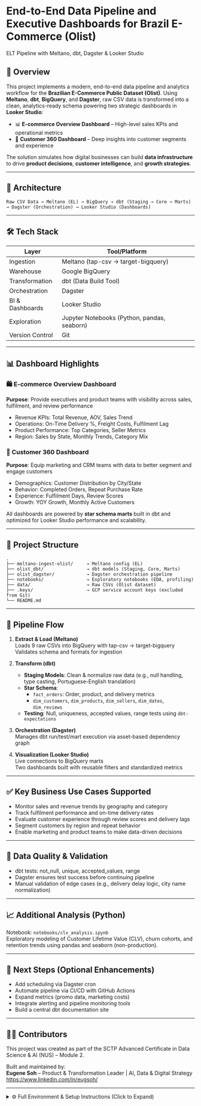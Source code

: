 # End-to-End Data Pipeline and Executive Dashboards for Brazil E-Commerce (Olist)

ELT Pipeline with Meltano, dbt, Dagster & Looker Studio

## 🚀 Overview

This project implements a modern, end-to-end data pipeline and analytics workflow for the **Brazilian E-Commerce Public Dataset (Olist)**. Using **Meltano**, **dbt**, **BigQuery**, and **Dagster**, raw CSV data is transformed into a clean, analytics-ready schema powering two strategic dashboards in **Looker Studio**:

- 📊 **E-commerce Overview Dashboard** – High-level sales KPIs and operational metrics  
- 👤 **Customer 360 Dashboard** – Deep insights into customer segments and experience

The solution simulates how digital businesses can build **data infrastructure** to drive **product decisions**, **customer intelligence**, and **growth strategies**.

---

## 🧱 Architecture

```
Raw CSV Data → Meltano (EL) → BigQuery → dbt (Staging → Core → Marts) → Dagster (Orchestration) → Looker Studio (Dashboards)
```

---

## 🛠️ Tech Stack

| Layer        | Tool/Platform            |
|--------------|--------------------------|
| Ingestion    | Meltano (tap-csv → target-bigquery)  
| Warehouse    | Google BigQuery  
| Transformation | dbt (Data Build Tool)  
| Orchestration | Dagster  
| BI & Dashboards | Looker Studio  
| Exploration  | Jupyter Notebooks (Python, pandas, seaborn)  
| Version Control | Git  

---

## 📊 Dashboard Highlights

### 🛍️ E-commerce Overview Dashboard

**Purpose**: Provide executives and product teams with visibility across sales, fulfilment, and review performance

- Revenue KPIs: Total Revenue, AOV, Sales Trend
- Operations: On-Time Delivery %, Freight Costs, Fulfilment Lag
- Product Performance: Top Categories, Seller Metrics
- Region: Sales by State, Monthly Trends, Category Mix

### 👤 Customer 360 Dashboard

**Purpose**: Equip marketing and CRM teams with data to better segment and engage customers

- Demographics: Customer Distribution by City/State
- Behavior: Completed Orders, Repeat Purchase Rate
- Experience: Fulfilment Days, Review Scores
- Growth: YOY Growth, Monthly Active Customers

All dashboards are powered by **star schema marts** built in dbt and optimized for Looker Studio performance and scalability.

---

## 📂 Project Structure

```
.
├── meltano-ingest-olist/     → Meltano config (EL)
├── olist_dbt/                → dbt models (Staging, Core, Marts)
├── olist_dagster/            → Dagster orchestration pipeline
├── notebooks/                → Exploratory notebooks (EDA, profiling)
├── data/                     → Raw CSVs (Olist dataset)
├── .keys/                    → GCP service account keys (excluded from Git)
└── README.md
```

---

## 🔄 Pipeline Flow

1. **Extract & Load (Meltano)**  
   Loads 9 raw CSVs into BigQuery with tap-csv → target-bigquery  
   Validates schema and formats for ingestion

2. **Transform (dbt)**  
   - **Staging Models**: Clean & normalize raw data (e.g., null handling, type casting, Portuguese-English translation)
   - **Star Schema**:  
     - `fact_orders`: Order, product, and delivery metrics  
     - `dim_customers`, `dim_products`, `dim_sellers`, `dim_dates`, `dim_reviews`  
   - **Testing**: Null, uniqueness, accepted values, range tests using `dbt-expectations`

3. **Orchestration (Dagster)**  
   Manages dbt run/test/mart execution via asset-based dependency graph

4. **Visualization (Looker Studio)**  
   Live connections to BigQuery marts  
   Two dashboards built with reusable filters and standardized metrics

---

## ✅ Key Business Use Cases Supported

- Monitor sales and revenue trends by geography and category  
- Track fulfilment performance and on-time delivery rates  
- Evaluate customer experience through review scores and delivery lags  
- Segment customers by region and repeat behavior  
- Enable marketing and product teams to make data-driven decisions

---

## 🧪 Data Quality & Validation

- dbt tests: not_null, unique, accepted_values, range  
- Dagster ensures test success before continuing pipeline  
- Manual validation of edge cases (e.g., delivery delay logic, city name normalization)

---

## 📈 Additional Analysis (Python)

Notebook: `notebooks/clv_analysis.ipynb`  
Exploratory modeling of Customer Lifetime Value (CLV), churn cohorts, and retention trends using pandas and seaborn (non-production).

---

## 🔧 Next Steps (Optional Enhancements)

- Add scheduling via Dagster cron
- Automate pipeline via CI/CD with GitHub Actions
- Expand metrics (promo data, marketing costs)
- Integrate alerting and pipeline monitoring tools
- Build a central dbt documentation site

---

## 👨‍💻 Contributors

This project was created as part of the SCTP Advanced Certificate in Data Science & AI (NUS) – Module 2.

Built and maintained by:  
**Eugene Soh** – Product & Transformation Leader | AI, Data & Digital Strategy  
https://www.linkedin.com/in/eugsoh/

---

<details>
  <summary>⚙️ Full Environment & Setup Instructions (Click to Expand)</summary>

## 🔧 Setup Instructions

### 1. Environment Setup

1. **Create and activate conda environment:**
   ```bash
   conda env update -f environment.yml
   conda activate elt
   ```

2. **Install Python dependencies:**
   ```bash
   pip install -r requirements.txt
   ```

3. **Setup Google Cloud Platform:**
   - Create a GCP project
   - Enable BigQuery API
   - Create a service account with BigQuery permissions
   - Download service account key and place in `.keys/gcp-key.json`
   - Authenticate with gcloud CLI:
     ```bash
     gcloud auth application-default login
     ```

---

### 2. Data Ingestion Setup (Meltano)

1. **Navigate to Meltano directory:**
   ```bash
   cd meltano-ingestion
   ```

2. **Run data ingestion:**
   ```bash
   meltano run tap-csv target-bigquery
   ```

---

### 3. Data Transformation Setup (dbt)

1. **Navigate to dbt project:**
   ```bash
   cd dbt_project
   ```

2. **Install dbt dependencies:**
   ```bash
   dbt deps
   ```

3. **Run dbt transformations:**
   ```bash
   # Run staging models
   dbt run --select path:models/staging/

   # Run data quality tests
   dbt test --select path:models/staging/

   # Run marts models
   dbt run --select path:models/marts/
   ```

---

### 4. Orchestration Setup (Dagster)

1. **Navigate to Dagster orchestration:**
   ```bash
   cd dagster_orchestration/orchestration_pipeline
   ```

2. **Install Dagster dependencies:**
   ```bash
   pip install -e ["dev"]
   ```

3. **Start Dagster UI:**
   ```bash
   dagster dev
   ```

4. **Access Dagster UI** at `http://localhost:3000`

---

### 5. Run the Complete Pipeline

#### Option 1: Manual Execution
```bash
# 1. Ingest data
cd meltano-ingestion
meltano run tap-csv target-bigquery

# 2. Transform data
cd ../dbt_project
dbt run --select path:models/staging/
dbt test --select path:models/staging/
dbt run --select path:models/marts/

# 3. Refresh BI dashboards
https://lookerstudio.google.com/reporting/6bc1d14d-ad4d-4c80-8fdb-4185c7009335
https://lookerstudio.google.com/reporting/d4ae5458-656c-4df2-8329-34a251bea08e

# 4. Run analysis
cd ../notebooks
jupyter notebook clv_analysis.ipynb
```

#### Option 2: Orchestrated Execution (Recommended)
```bash
# Start Dagster UI
cd dagster_orchestration/orchestration_pipeline
dagster dev

# Access UI at http://localhost:3000
# Trigger asset materialization for the complete pipeline
```

</details>
